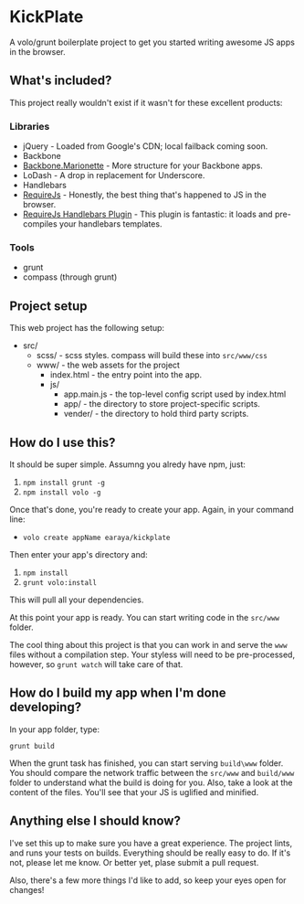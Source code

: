 # KickPlate

A volo/grunt boilerplate project to get you started writing awesome JS apps in the browser.

## What's included?

This project really wouldn't exist if it wasn't for these excellent products:

### Libraries

* jQuery - Loaded from Google's CDN; local failback coming soon.
* Backbone
* [Backbone.Marionette](http://marionettejs.com) - More structure for your Backbone apps.
* LoDash - A drop in replacement for Underscore.
* Handlebars
* [RequireJs](http://requirejs.org) - Honestly, the best thing that's happened to JS in the browser.
* [RequireJs Handlebars Plugin](https://github.com/SlexAxton/require-handlebars-plugin) - This plugin is fantastic: it loads and pre-compiles your handlebars templates.

### Tools

* grunt
* compass (through grunt)

## Project setup

This web project has the following setup:
* src/
    * scss/ - scss styles. compass will build these into `src/www/css`
    * www/ - the web assets for the project
        * index.html - the entry point into the app.
        * js/
            * app.main.js - the top-level config script used by index.html
            * app/ - the directory to store project-specific scripts.
            * vender/ - the directory to hold third party scripts.


## How do I use this?

It should be super simple. Assumng you alredy have npm, just:

1. `npm install grunt -g`
2. `npm install volo -g`

Once that's done, you're ready to create your app. Again, in your command line:

* `volo create appName earaya/kickplate`

Then enter your app's directory and:

1. `npm install`
2. `grunt volo:install`

This will pull all your dependencies.

At this point your app is ready. You can start writing code in the `src/www` folder.

The cool thing about this project is that you can work in and serve the `www` files without a compilation step. Your styless will need to be pre-processed, however, so `grunt watch` will take care of that.

## How do I build my app when I'm done developing?

In your app folder, type:

`grunt build`

When the grunt task has finished, you can start serving `build\www` folder. You should compare the network traffic between the `src/www` and `build/www` folder to understand what the build is doing for you. Also, take a look at the content of the files. You'll see that your JS is uglified and minified.

## Anything else I should know?

I've set this up to make sure you have a great experience. The project lints, and runs your tests on builds. Everything should be really easy to do. If it's not, please let me know. Or better yet, plase submit a pull request.

Also, there's a few more things I'd like to add, so keep your eyes open for changes!